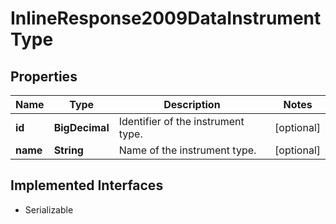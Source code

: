 

# InlineResponse2009DataInstrumentType


## Properties

Name | Type | Description | Notes
------------ | ------------- | ------------- | -------------
**id** | **BigDecimal** | Identifier of the instrument type. |  [optional]
**name** | **String** | Name of the instrument type. |  [optional]


## Implemented Interfaces

* Serializable


